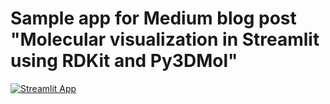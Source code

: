 # Sample app for Medium blog post "Molecular visualization in Streamlit using RDKit and Py3DMol"
[![Streamlit App](https://static.streamlit.io/badges/streamlit_badge_black_white.svg)](https://share.streamlit.io/napoles-uach/medium_mol/main/app1.py)


